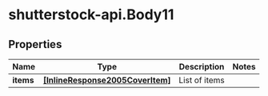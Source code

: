 # shutterstock-api.Body11

## Properties
Name | Type | Description | Notes
------------ | ------------- | ------------- | -------------
**items** | [**[InlineResponse2005CoverItem]**](InlineResponse2005CoverItem.md) | List of items | 


